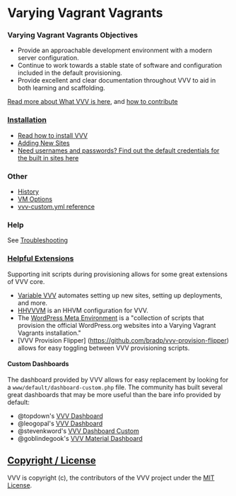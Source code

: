 # Varying Vagrant Vagrants

### Varying Vagrant Vagrants Objectives

* Provide an approachable development environment with a modern server configuration.
* Continue to work towards a stable state of software and configuration included in the default provisioning.
* Provide excellent and clear documentation throughout VVV to aid in both learning and scaffolding.

[Read more about What VVV is here](what-is-vvv.md), and [how to contribute](contributing.md)

### [Installation](#installation)

* [Read how to install VVV](installation/index.md)
* [Adding New Sites](adding-a-new-site/index.md)
* [Need usernames and passwords? Find out the default credentials for the built in sites here](default-credentials.md)

### Other

 * [History](history.md)
 * [VM Options](vm_config.md)
 * [vvv-custom.yml reference](vvv-config.yml.md)

### Help

See [Troubleshooting](troubleshooting.md)


### [Helpful Extensions](#extensions)

Supporting init scripts during provisioning allows for some great extensions of VVV core.

* [Variable VVV](https://github.com/bradp/vv) automates setting up new sites, setting up deployments, and more.
* [HHVVVM](https://github.com/johnjamesjacoby/hhvvvm) is an HHVM configuration for VVV.
* The [WordPress Meta Environment](https://github.com/iandunn/wordpress-meta-environment) is a "collection of scripts that provision the official WordPress.org websites into a Varying Vagrant Vagrants installation."
* [VVV Provision Flipper] (https://github.com/bradp/vvv-provision-flipper) allows for easy toggling between VVV provisioning scripts.

#### Custom Dashboards

The dashboard provided by VVV allows for easy replacement by looking for a `www/default/dashboard-custom.php` file. The community has built several great dashboards that may be more useful than the bare info provided by default:

* @topdown's [VVV Dashboard](https://github.com/topdown/VVV-Dashboard)
* @leogopal's [VVV Dashboard](https://github.com/leogopal/VVV-Dashboard)
* @stevenkword's [VVV Dashboard Custom](https://github.com/stevenkword/vvv-dashboard-custom)
* @goblindegook's [VVV Material Dashboard](https://github.com/goblindegook/vvv-material-dashboard)

## [Copyright / License](#license)

VVV is copyright (c), the contributors of the VVV project under the [MIT License](LICENSE).

